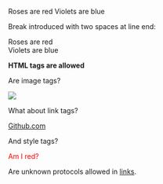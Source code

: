 Roses are red
Violets are blue

Break introduced with two spaces at line end:

Roses are red  
Violets are blue

<b>HTML tags are allowed</b>

Are image tags?

<img src="http://www.w3.org/html/logo/downloads/HTML5_Logo.svg">

What about link tags?

<a href="/">Github.com</a>

And style tags?

<style>
  .red { color: red; }
</style>

<span class="red">Am I red?</span>

Are unknown protocols allowed in [links](gch://dummy/).
